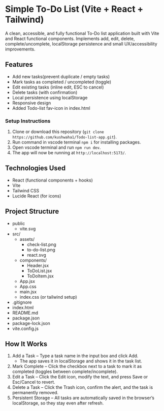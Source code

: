 # Simple To-Do List (Vite + React + Tailwind)

A clean, accessible, and fully functional To-Do list application built with Vite and React functional components.
Implements add, edit, delete, complete/uncomplete, localStorage persistence and small UX/accessibility improvements.

## Features

- Add new tasks(prevent duplicate / empty tasks)
- Mark tasks as completed / uncompleted (toggle)
- Edit existing tasks (inline edit, ESC to cancel)
- Delete tasks (with confirmation)
- Local persistence using localStorage
- Responsive design
- Added Todo-list fav-icon in index.html

### Setup Instructions

1. Clone or download this repository (`git clone https://github.com/kushwaha1/Todo-list-app.git`).
2. Run command in vscode terminal `npm i` for installing packages.
3. Open vscode terminal and run `npm run dev`.
4. The app will now be running at `http://localhost:5173/`.

## Technologies Used

- React (functional components + hooks)
- Vite
- Tailwind CSS
- Lucide React (for icons)

## Project Structure

* public
  - vite.svg
* src/
  - assets/
    * check-list.png
    * to-do-list.png
    * react.svg
  - components/
    * Header.jsx
    * ToDoList.jsx
    * ToDoItem.jsx
  * App.jsx
  * App.css
  * main.jsx
  * index.css (or tailwind setup)
* .gitignore
* index.html
* README.md
* package.json
* package-lock.json
* vite.config.js

## How It Works

1. Add a Task – Type a task name in the input box and click Add.
    - The app saves it in localStorage and shows it in the task list.
2. Mark Complete – Click the checkbox next to a task to mark it as completed (toggles between complete/incomplete).
3. Edit a Task – Click the Edit icon, modify the text, and press Save or Esc/Cancel to revert.
4. Delete a Task – Click the Trash icon, confirm the alert, and the task is permanently removed.
5. Persistent Storage – All tasks are automatically saved in the browser’s localStorage, so they stay even after refresh.